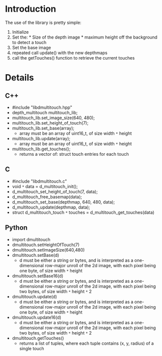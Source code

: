 # Introduction #

The use of the library is pretty simple:
  1. Initialize
  1. Set the:
    * Size of the depth image
    * maximum height off the background to detect a touch
  1. Set the base image
  1. repeated call update() with the new depthmaps
  1. call the getTouches() function to retrieve the current touches


# Details #

## C++ ##

  * #include "libdmultitouch.hpp"
  * depth\_multitouch multitouch\_lib;
  * multitouch\_lib.set\_image\_size(640, 480);
  * multitouch\_lib.set\_height\_of\_touch(7);
  * multitouch\_lib.set\_base(array);
    * array must be an array of uint16\_t, of size width `*` height
  * multitouch\_lib.update(array);
    * array must be an array of uint16\_t, of size width `*` height
  * multitouch\_lib.get\_touches();
    * returns a vector of: struct touch entries for each touch

## C ##

  * #include "libdmultitouch.c"
  * void `*` data = d\_multitouch\_init();
  * d\_multitouch\_set\_height\_of\_touch(7, data);
  * d\_multitouch\_free\_basemap(data);
  * d\_multitouch\_set\_base(depthmap, 640, 480, data);
  * d\_multitouch\_update(depthmap, data);
  * struct d\_multitouch\_touch `*` touches = d\_multitouch\_get\_touches(data)
## Python ##


  * import dmultitouch
  * dmultitouch.setHeightOfTouch(7)
  * dmultitouch.setImageSize(640,480)
  * dmultitouch.setBase(d)
    * d must be either a string or bytes, and is interpreted as a one-dimensional row-major unroll of the 2d image, with each pixel being one byte, of size width `*` height
  * dmultitouch.setBase16(d)
    * d must be either a string or bytes, and is interpreted as a one-dimensional row-major unroll of the 2d image, with each pixel being two bytes, of size width `*` height `*` 2
  * dmultitouch.update(d)
    * d must be either a string or bytes, and is interpreted as a one-dimensional row-major unroll of the 2d image, with each pixel being one byte, of size width `*` height
  * dmultitouch.update16(d)
    * d must be either a string or bytes, and is interpreted as a one-dimensional row-major unroll of the 2d image, with each pixel being two bytes, of size width `*` height `*` 2
  * dmultitouch.getTouches()
    * returns a list of tuples, where each tuple contains (x, y, radius) of a single touch